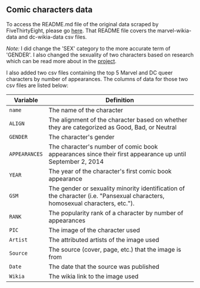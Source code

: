 ## Comic characters data

To access the README.md file of the original data scraped by FiveThirtyEight, please go [here](https://github.com/fivethirtyeight/data/blob/master/comic-characters/README.md). That README file covers the
marvel-wikia-data and dc-wikia-data csv files. 

*Note:* I did change the 'SEX' category to the more accurate term of 'GENDER'. I also changed the sexuality of two characters based on research which can be read more about in the [project]().

I also added two csv files containing the top 5 Marvel and DC queer characters by number of appearances. The columns of data for those two csv files are listed below:

Variable | Definition
---|---------
`name` | The name of the character
`ALIGN` | The alignment of the character based on whether they are categorized as Good, Bad, or Neutral
`GENDER` | The character's gender
`APPEARANCES` | The character's number of comic book appearances since their first appearance up until September 2, 2014 
`YEAR` | The year of the character's first comic book appearance
`GSM` | The gender or sexuality minority identification of the character (i.e. "Pansexual characters, homosexual characters, etc."). 
`RANK` | The popularity rank of a character by number of appearances 
`PIC` | The image of the character used
`Artist` | The attributed artists of the image used
`Source` | The source (cover, page, etc.) that the image is from
`Date` | The date that the source was published
`Wikia` | The wikia link to the image used

